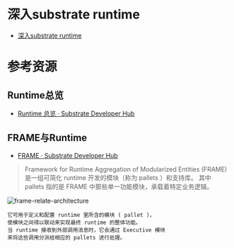 # 深入substrate runtime

<!--ts-->

* [深入substrate runtime](#深入substrate-runtime)

<!-- Created by https://github.com/ekalinin/github-markdown-toc -->
<!-- Added by: runner, at: Tue Jul 26 13:09:58 UTC 2022 -->

<!--te-->

# 参考资源

## Runtime总览

- [Runtime 总览 · Substrate Developer Hub](https://core.tetcoin.org/docs/zh-CN/knowledgebase/runtime/)

## FRAME与Runtime

- [FRAME · Substrate Developer Hub](https://core.tetcoin.org/docs/zh-CN/knowledgebase/runtime/frame)

> Framework for Runtime Aggregation of Modularized Entities (FRAME) 是一组可简化 runtime 开发的模块（称为 pallets ）和支持库。 其中 pallets
> 指的是 FRAME 中那些单一功能模块，承载着特定业务逻辑。

![frame-relate-architecture](kroki-excalidraw:../../../../../materials/frame_relate_architecture.excalidraw)

```admonish info title='Runtime 库把所有 pallets 组件整合起来。 '
它可用于定义和配置 runtime 里所含的模块 ( pallet )，
使模块之间得以联动来实现最终 runtime 的整体功能。 
当 runtime 接收到外部调用消息时，它会通过 Executive 模块
来将这些调用分派给相应的 pallets 进行处理。
```
